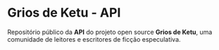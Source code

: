 # Grios de Ketu - API

Repositório público da **API** do projeto open source **Grios de Ketu**, uma comunidade de leitores e escritores de ficção especulativa.